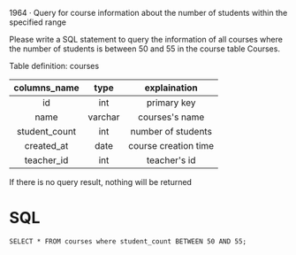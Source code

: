 1964 · Query for course information about the number of students within the specified range

Please write a SQL statement to query the information of all courses where
the number of students is between 50 and 55 in the course table Courses.

Table definition: courses

| columns_name  |  type   |     explaination     |
|:-------------:|:-------:|:--------------------:|
|      id       |   int   |     primary key      |
|     name      | varchar |    courses's name    |
| student_count |   int   |  number of students  |
|  created_at   |  date   | course creation time |
|  teacher_id   |   int   |     teacher's id     |

If there is no query result, nothing will be returned

# SQL

```
SELECT * FROM courses where student_count BETWEEN 50 AND 55;
```